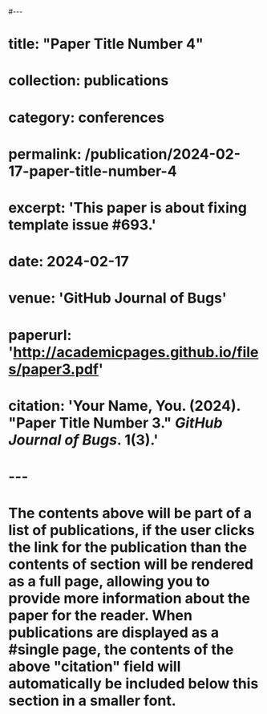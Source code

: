 #---
# title: "Paper Title Number 4"
# collection: publications
# category: conferences
# permalink: /publication/2024-02-17-paper-title-number-4
# excerpt: 'This paper is about fixing template issue #693.'
# date: 2024-02-17
# venue: 'GitHub Journal of Bugs'
# paperurl: 'http://academicpages.github.io/files/paper3.pdf'
# citation: 'Your Name, You. (2024). &quot;Paper Title Number 3.&quot; <i>GitHub Journal of Bugs</i>. 1(3).'
# ---
# 
# The contents above will be part of a list of publications, if the user clicks the link for the publication than the contents of section will be rendered as a full page, allowing you to provide more information about the paper for the reader. When publications are displayed as a #single page, the contents of the above "citation" field will automatically be included below this section in a smaller font.
